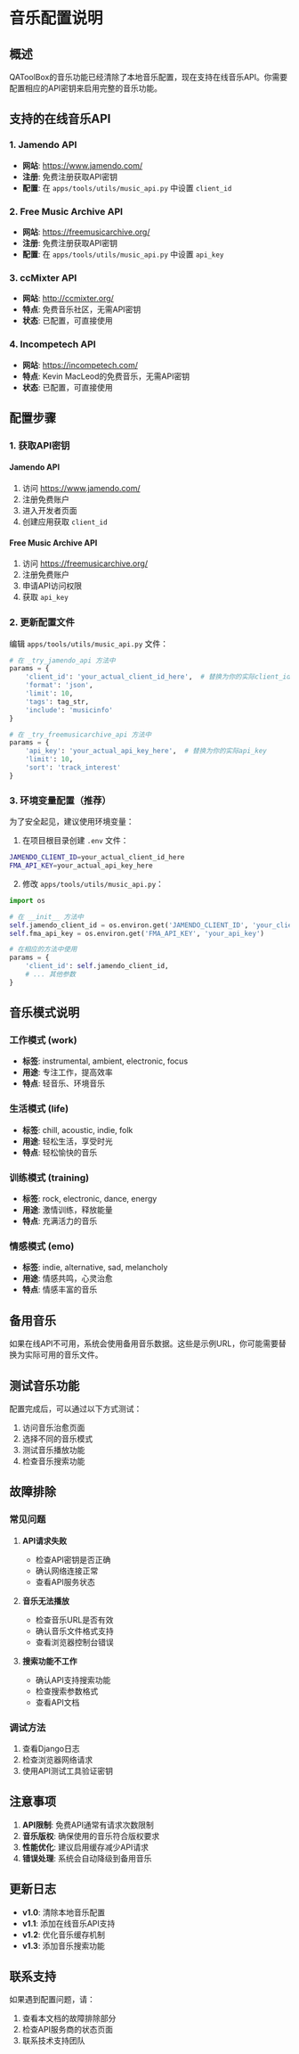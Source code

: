 # 音乐配置说明

## 概述

QAToolBox的音乐功能已经清除了本地音乐配置，现在支持在线音乐API。你需要配置相应的API密钥来启用完整的音乐功能。

## 支持的在线音乐API

### 1. Jamendo API
- **网站**: https://www.jamendo.com/
- **注册**: 免费注册获取API密钥
- **配置**: 在 `apps/tools/utils/music_api.py` 中设置 `client_id`

### 2. Free Music Archive API
- **网站**: https://freemusicarchive.org/
- **注册**: 免费注册获取API密钥
- **配置**: 在 `apps/tools/utils/music_api.py` 中设置 `api_key`

### 3. ccMixter API
- **网站**: http://ccmixter.org/
- **特点**: 免费音乐社区，无需API密钥
- **状态**: 已配置，可直接使用

### 4. Incompetech API
- **网站**: https://incompetech.com/
- **特点**: Kevin MacLeod的免费音乐，无需API密钥
- **状态**: 已配置，可直接使用

## 配置步骤

### 1. 获取API密钥

#### Jamendo API
1. 访问 https://www.jamendo.com/
2. 注册免费账户
3. 进入开发者页面
4. 创建应用获取 `client_id`

#### Free Music Archive API
1. 访问 https://freemusicarchive.org/
2. 注册免费账户
3. 申请API访问权限
4. 获取 `api_key`

### 2. 更新配置文件

编辑 `apps/tools/utils/music_api.py` 文件：

```python
# 在 _try_jamendo_api 方法中
params = {
    'client_id': 'your_actual_client_id_here',  # 替换为你的实际client_id
    'format': 'json',
    'limit': 10,
    'tags': tag_str,
    'include': 'musicinfo'
}

# 在 _try_freemusicarchive_api 方法中
params = {
    'api_key': 'your_actual_api_key_here',  # 替换为你的实际api_key
    'limit': 10,
    'sort': 'track_interest'
}
```

### 3. 环境变量配置（推荐）

为了安全起见，建议使用环境变量：

1. 在项目根目录创建 `.env` 文件：
```bash
JAMENDO_CLIENT_ID=your_actual_client_id_here
FMA_API_KEY=your_actual_api_key_here
```

2. 修改 `apps/tools/utils/music_api.py`：
```python
import os

# 在 __init__ 方法中
self.jamendo_client_id = os.environ.get('JAMENDO_CLIENT_ID', 'your_client_id')
self.fma_api_key = os.environ.get('FMA_API_KEY', 'your_api_key')

# 在相应的方法中使用
params = {
    'client_id': self.jamendo_client_id,
    # ... 其他参数
}
```

## 音乐模式说明

### 工作模式 (work)
- **标签**: instrumental, ambient, electronic, focus
- **用途**: 专注工作，提高效率
- **特点**: 轻音乐、环境音乐

### 生活模式 (life)
- **标签**: chill, acoustic, indie, folk
- **用途**: 轻松生活，享受时光
- **特点**: 轻松愉快的音乐

### 训练模式 (training)
- **标签**: rock, electronic, dance, energy
- **用途**: 激情训练，释放能量
- **特点**: 充满活力的音乐

### 情感模式 (emo)
- **标签**: indie, alternative, sad, melancholy
- **用途**: 情感共鸣，心灵治愈
- **特点**: 情感丰富的音乐

## 备用音乐

如果在线API不可用，系统会使用备用音乐数据。这些是示例URL，你可能需要替换为实际可用的音乐文件。

## 测试音乐功能

配置完成后，可以通过以下方式测试：

1. 访问音乐治愈页面
2. 选择不同的音乐模式
3. 测试音乐播放功能
4. 检查音乐搜索功能

## 故障排除

### 常见问题

1. **API请求失败**
   - 检查API密钥是否正确
   - 确认网络连接正常
   - 查看API服务状态

2. **音乐无法播放**
   - 检查音乐URL是否有效
   - 确认音乐文件格式支持
   - 查看浏览器控制台错误

3. **搜索功能不工作**
   - 确认API支持搜索功能
   - 检查搜索参数格式
   - 查看API文档

### 调试方法

1. 查看Django日志
2. 检查浏览器网络请求
3. 使用API测试工具验证密钥

## 注意事项

1. **API限制**: 免费API通常有请求次数限制
2. **音乐版权**: 确保使用的音乐符合版权要求
3. **性能优化**: 建议启用缓存减少API请求
4. **错误处理**: 系统会自动降级到备用音乐

## 更新日志

- **v1.0**: 清除本地音乐配置
- **v1.1**: 添加在线音乐API支持
- **v1.2**: 优化音乐缓存机制
- **v1.3**: 添加音乐搜索功能

## 联系支持

如果遇到配置问题，请：
1. 查看本文档的故障排除部分
2. 检查API服务商的状态页面
3. 联系技术支持团队 
